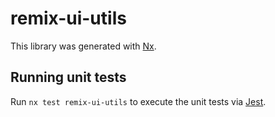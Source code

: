 # remix-ui-utils

This library was generated with [Nx](https://nx.dev).

## Running unit tests

Run `nx test remix-ui-utils` to execute the unit tests via [Jest](https://jestjs.io).
